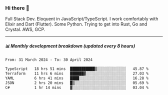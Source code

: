 ### Hi there 👋

Full Stack Dev. Eloquent in JavaScript/TypeScript. I work comfortably with Elixir and Dart (Flutter). Some Python. Trying to get into Rust, Go and Crystal. AWS, GCP.

***

##### 📊 Monthly development breakdown (updated every 8 hours)

<!--START_SECTION:waka-->

```txt
From: 31 March 2024 - To: 30 April 2024

TypeScript   18 hrs 51 mins  ███████████▒░░░░░░░░░░░░░   45.87 %
Terraform    11 hrs 6 mins   ██████▓░░░░░░░░░░░░░░░░░░   27.03 %
YAML         6 hrs 41 mins   ████░░░░░░░░░░░░░░░░░░░░░   16.28 %
JSON         2 hrs 20 mins   █▒░░░░░░░░░░░░░░░░░░░░░░░   05.69 %
C#           1 hr 14 mins    ▓░░░░░░░░░░░░░░░░░░░░░░░░   03.04 %
```

<!--END_SECTION:waka-->
